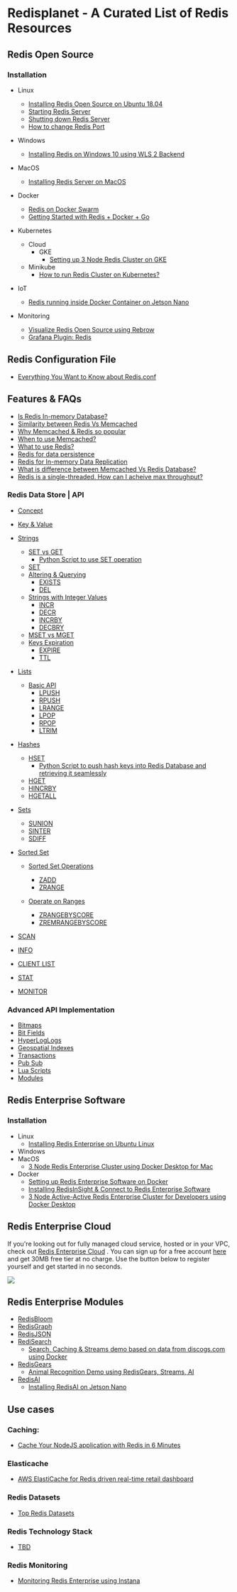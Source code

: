 # Redisplanet - A Curated List of Redis Resources



## Redis Open Source

### Installation
- Linux
  - [Installing Redis Open Source on Ubuntu 18.04](https://github.com/collabnix/redis/blob/master/install/ubuntu/18.04/README.md)<br>
  - [Starting Redis Server](https://github.com/collabnix/redis/tree/master/install/ubuntu/18.04#starting-redis-server)<br>
  - [Shutting down Redis Server](https://github.com/collabnix/redis/tree/master/install/ubuntu/18.04#shutting-down-redis)<br>
  - [How to change Redis Port](https://github.com/collabnix/redis/tree/master/install/ubuntu/18.04#how-to-change-redis-server-port)<br>

- Windows
  - [Installing Redis on Windows 10 using WLS 2 Backend](https://gist.github.com/cromat/a065136db5bdc40f21dc139567ad0340)
- MacOS
  - [Installing Redis Server on MacOS](https://github.com/collabnix/redisplanet/blob/master/mac/README.md)
  
- Docker
  - [Redis on Docker Swarm](http://collabnix.com/getting-started-with-redis-inside-docker-container-in-2-minutes/)
  - [Getting Started with Redis + Docker + Go](https://github.com/collabnix/redisplanet/blob/master/docker/Getting_Started_with_Docker-Redis-Go.md#getting-started-with-docker--redis--go)
- Kubernetes
   - Cloud
     - GKE
       -  [Setting up 3 Node Redis Cluster on GKE](https://github.com/collabnix/redis/blob/master/kubernetes/gke/README.md#setting-up-multi-node-redis-cluster-on-google-cloud-engine)<br>
   - Minikube
     - [How to run Redis Cluster on Kubernetes? ](https://github.com/collabnix/redisplanet/blob/master/kubernetes/redis-ruby-k8s/README.md#how-to-run-redis-cluster-on-kubernetes ) 

- IoT
  - [Redis running inside Docker Container on Jetson Nano](http://collabnix.com/running-redis-inside-docker-container-on-jetson-nano/)
  
- Monitoring
  - [Visualize Redis Open Source using Rebrow](https://collabnix.com/visualize-redis-open-source-using-rebrow/)
  - [Grafana Plugin: Redis](https://medium.com/@jyfchow/grafana-plugin-redis-20a18ad06923)
  
  
## Redis Configuration File

- [Everything You Want to Know about Redis.conf](https://github.com/collabnix/redisplanet/blob/master/Redis-conf/README.md)


## Features & FAQs

- [Is Redis In-memory Database?](https://github.com/collabnix/redisplanet/blob/master/oss/feature/in-memory/README.md#what-do-you-mean-when-you-say-in-memory-database)
- [Similarity between Redis Vs Memcached](https://github.com/collabnix/redisplanet/blob/master/oss/feature/in-memory/README.md#similarity-between-memcached-vs-in-memory-database)
- [Why Memcached & Redis so popular](https://github.com/collabnix/redisplanet/blob/master/oss/feature/in-memory/README.md#why-are-memcached-and-redis-so-popular)
- [When to use Memcached?](https://github.com/collabnix/redisplanet/blob/master/oss/feature/in-memory/README.md#when-to-use-memcached)
- [What to use Redis?](https://github.com/collabnix/redisplanet/blob/master/oss/feature/in-memory/README.md#when-to-use-redis)
- [Redis for data persistence](https://github.com/collabnix/redisplanet/blob/master/oss/feature/in-memory/README.md#redis-for-data-persistence)
- [Redis for In-memory Data Replication](https://github.com/collabnix/redisplanet/blob/master/oss/feature/in-memory/README.md#redis-in-memory-data-replication)
- [What is difference between Memcached Vs Redis Database?](https://github.com/collabnix/redisplanet/blob/master/oss/feature/in-memory/README.md#redis-vs-memcached)
- [Redis is a single-threaded. How can I acheive max throughput?](https://github.com/collabnix/redisplanet/blob/master/oss/feature/in-memory/README.md#redis-a-single-threaded)

### Redis Data Store | API

- [Concept](https://github.com/collabnix/redisplanet/blob/master/datastore/intro.md#data-store)
- [Key & Value](https://github.com/collabnix/redisplanet/blob/master/datastore/intro.md#key--value)
- [Strings](https://github.com/collabnix/redisplanet/blob/master/datastore/strings/README.md)
   - [SET vs GET](https://github.com/collabnix/redisplanet/tree/master/datastore/strings#set-vs-get)
     -  [Python Script to use SET operation](https://github.com/collabnix/redisplanet/blob/master/python/push.py)
   - [SET](https://github.com/collabnix/redisplanet/tree/master/datastore/strings#set-command)
   - [Altering & Querying](https://github.com/collabnix/redisplanet/tree/master/datastore/strings#altering--querying-redis-keyspace)
     - [EXISTS](https://github.com/collabnix/redisplanet/tree/master/datastore/strings#example-1)
     - [DEL](https://github.com/collabnix/redisplanet/tree/master/datastore/strings#example-1)
   - [Strings with Integer Values](https://github.com/collabnix/redisplanet/tree/master/datastore/strings#string-with-integer-values---incr)
     - [INCR](https://github.com/collabnix/redisplanet/tree/master/datastore/strings#example-2)
     - [DECR](https://github.com/collabnix/redisplanet/tree/master/datastore/strings#example-2)
     - [INCRBY](https://github.com/collabnix/redisplanet/tree/master/datastore/strings#example-2)
     - [DECBRY](https://github.com/collabnix/redisplanet/tree/master/datastore/strings#example-2)
  - [MSET vs MGET](https://github.com/collabnix/redisplanet/tree/master/datastore/strings#mset-and-mget)
  - [Keys Expiration](https://github.com/collabnix/redisplanet/tree/master/datastore/strings#keys-expiration)
     - [EXPIRE](https://github.com/collabnix/redisplanet/tree/master/datastore/strings#example-4)
     - [TTL](https://github.com/collabnix/redisplanet/tree/master/datastore/strings#example-4)
    
- [Lists](https://github.com/collabnix/redisplanet/blob/master/datastore/lists/README.md#lists)
  - [Basic API](https://github.com/collabnix/redisplanet/blob/master/datastore/lists/README.md#basic-api-of-lists)
    - [LPUSH](https://github.com/collabnix/redisplanet/blob/master/datastore/lists/README.md#example)
    - [RPUSH](https://github.com/collabnix/redisplanet/blob/master/datastore/lists/README.md#example)
    - [LRANGE](https://github.com/collabnix/redisplanet/blob/master/datastore/lists/README.md#example)
    - [LPOP](https://github.com/collabnix/redisplanet/blob/master/datastore/lists/README.md#rpop-and-lpop)
    - [RPOP](https://github.com/collabnix/redisplanet/blob/master/datastore/lists/README.md#rpop-and-lpop)
    - [LTRIM](https://github.com/collabnix/redisplanet/blob/master/datastore/lists/README.md#capped-lists-using-ltrim)
- [Hashes](https://github.com/collabnix/redisplanet/blob/master/datastore/hashes/README.md#hashes)
  - [HSET](https://github.com/collabnix/redisplanet/blob/master/datastore/hashes/README.md#hset)
     - [Python Script to push hash keys into Redis Database and retrieving it seamlessly](https://github.com/collabnix/redisplanet/blob/master/python/push-catalog.py)
  - [HGET](https://github.com/collabnix/redisplanet/blob/master/datastore/hashes/README.md#hget)
  - [HINCRBY](https://github.com/collabnix/redisplanet/blob/master/datastore/hashes/README.md#hincrby)
  - [HGETALL](https://github.com/collabnix/redisplanet/blob/master/datastore/hashes/README.md#hgetall)

- [Sets](https://github.com/collabnix/redisplanet/blob/master/datastore/set/README.md)
   - [SUNION](https://github.com/collabnix/redisplanet/blob/master/datastore/set/README.md#sunion)
   - [SINTER](https://github.com/collabnix/redisplanet/blob/master/datastore/set/README.md#sinter)
   - [SDIFF](https://github.com/collabnix/redisplanet/blob/master/datastore/set/README.md#sdiff)

 
- [Sorted Set](https://github.com/collabnix/redisplanet/blob/master/datastore/sorted-sets/README.md)
  - [Sorted Set Operations](https://github.com/collabnix/redisplanet/blob/master/datastore/sorted-sets/README.md#sorted-set-operations)
     - [ZADD](https://github.com/collabnix/redisplanet/blob/master/datastore/sorted-sets/README.md#sorted-set-operations)
     - [ZRANGE](https://github.com/collabnix/redisplanet/blob/master/datastore/sorted-sets/README.md#sorted-set-operations)
     
  - [Operate on Ranges](https://github.com/collabnix/redisplanet/blob/master/datastore/sorted-sets/README.md#operate-on-ranges)
     - [ZRANGEBYSCORE](https://github.com/collabnix/redisplanet/blob/master/datastore/sorted-sets/README.md#example)
     - [ZREMRANGEBYSCORE](https://github.com/collabnix/redisplanet/blob/master/datastore/sorted-sets/README.md#remove-elements-in-range)   
     

- [SCAN](https://github.com/collabnix/redisplanet/blob/master/datastore/scan/README.md)
- [INFO](https://github.com/collabnix/redisplanet/tree/master/advancedapi#info)
- [CLIENT LIST](https://github.com/collabnix/redisplanet/tree/master/advancedapi#client-list)
- [STAT](https://github.com/collabnix/redisplanet/blob/master/advancedapi/README.md#continuous-stats-mode)
- [MONITOR](https://github.com/collabnix/redisplanet/blob/master/advancedapi/README.md#monitor)



### Advanced API Implementation

- [Bitmaps](https://github.com/collabnix/redisplanet/blob/master/advancedapi/bitmap/README.md)
- [Bit Fields](https://github.com/collabnix/redisplanet/blob/master/advancedapi/bitfield/README.md)
- [HyperLogLogs](https://github.com/collabnix/redisplanet/blob/master/advancedapi/HyperLogLog/README.md)
- [Geospatial Indexes](https://github.com/collabnix/redisplanet/blob/master/advancedapi/geospatial/README.md)
- [Transactions](https://github.com/collabnix/redisplanet/blob/master/advancedapi/transactions/README.md)
- [Pub Sub](https://github.com/collabnix/redisplanet/blob/master/advancedapi/pubsub/README.md)
- [Lua Scripts](https://github.com/collabnix/redisplanet/blob/master/advancedapi/luascripts/README.md)
- [Modules](https://github.com/collabnix/redisplanet/blob/master/advancedapi/modules/README.md)

## Redis Enterprise Software

### Installation

 - Linux
   - [Installing Redis Enterprise on Ubuntu Linux](https://collabnix.github.io/redisplanet/ee/install/)
 - Windows
 - MacOS
   - [3 Node Redis Enterprise Cluster using Docker Desktop for Mac](http://collabnix.com/3-node-redis-enterprise-cluster-using-docker-desktop/)
 - Docker
   - [Setting up Redis Enterprise Software on Docker](https://github.com/collabnix/redis/blob/master/docker/README.md)<br>
   - [Installing RedisInSight & Connect to Redis Enterprise Software](https://github.com/collabnix/redis/blob/master/docker/README.md#running-redinsight)<br>
   - [3 Node Active-Active Redis Enterprise Cluster for Developers using Docker Desktop](http://collabnix.com/3-node-redis-enterprise-cluster-using-docker-desktop/)
     
## Redis Enterprise Cloud 

If you're looking out for fully managed cloud service, hosted or in your VPC, check out [Redis Enterprise Cloud](https://redislabs.com/redis-enterprise-cloud/) . You can sign up for a free account [here](https://redislabs.com/redis-enterprise-cloud/) and get 30MB free tier at no charge. Use the button below to register yourself and get started in no seconds. 

[![](https://github.com/collabnix/redisplanet/blob/master/images/recloud.png)](https://app.redislabs.com/#/add-subscription)



## Redis Enterprise Modules

- [RedisBloom]()
- [RedisGraph](https://github.com/collabnix/redisplanet/blob/master/enterprise/modules/redisgraph/README.md)
- [RedisJSON]()
- [RediSearch]()
  - [Search, Caching & Streams demo based on data from discogs.com using Docker](https://github.com/collabnix/rediscogs)
- [RedisGears]()
  - [Animal Recognition Demo using RedisGears, Streams, AI](https://github.com/collabnix/AnimalRecognitionDemo)
- [RedisAI]()
  - [Installing RedisAI on Jetson Nano](https://github.com/collabnix/redisplanet/blob/master/enterprise/modules/redisai/install/README.md)

## Use cases

### Caching:

 -  [Cache Your NodeJS application with Redis in 6 Minutes](https://itnext.io/learn-to-cache-your-nodejs-application-with-redis-in-6-minutes-745a574a9739)


### Elasticache


 - [AWS ElastiCache for Redis driven real-time retail dashboard](https://github.com/aws-samples/aws-elasticache-retail-dashboard)


### Redis Datasets

-  [Top Redis Datasets](https://github.com/Redis-Developer/redis-datasets)

### Redis Technology Stack 

  - [TBD]()
  

### Redis Monitoring

  - [Monitoring Redis Enterprise using Instana](https://www.instana.com/blog/monitoring-redis-enterprise-using-instana/)

  




 
